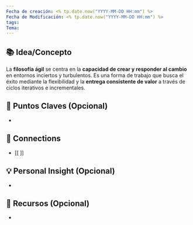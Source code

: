 ```yaml
---
Fecha de creación: <% tp.date.now("YYYY-MM-DD HH:mm") %>
Fecha de Modificación: <% tp.date.now("YYYY-MM-DD HH:mm") %>
tags: 
Tema:
---
```



## 📚 Idea/Concepto 

La **filosofía ágil** se centra en la **capacidad de crear y responder al cambio** en entornos inciertos y turbulentos. Es una forma de trabajo que busca el éxito mediante la flexibilidad y la **entrega consistente de valor** a través de ciclos iterativos e incrementales.
## 📌 Puntos Claves (Opcional)
- 

## 🔗 Connections
- [[ ]]

## 💡 Personal Insight (Opcional)
- 
## 🧾 Recursos (Opcional)
- 